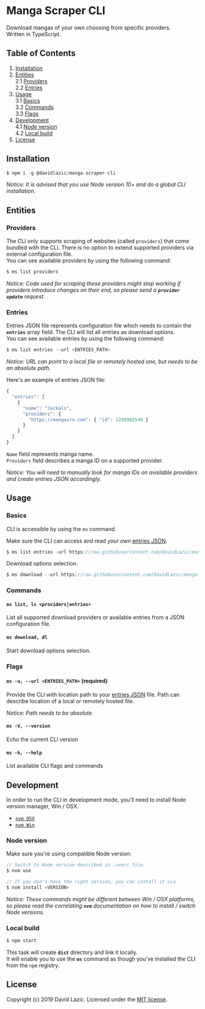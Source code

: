 # Manga Scraper CLI

Download mangas of your own choosing from specific providers.\
Written in TypeScript. 

## Table of Contents
1. [Installation](#installation)
2. [Entities](#entities)\
   2.1 [Providers](#entity_providers)\
   2.2 [Entries](#entity_entries)
3. [Usage](#usage)\
   3.1 [Basics](#usage_basics)\
   3.2 [Commands](#usage_commands)\
   3.3 [Flags](#usage_flags)
4. [Development](#dev)\
    4.1 [Node version](#dev_version)\
    4.2 [Local build](#dev_build)
5. [License](#license)

## Installation
<a name="installation"></a>

```js
$ npm i -g @davidlazic/manga-scraper-cli
```

*Notice: It is advised that you use Node version 10+ and do a global CLI installation.*

## Entities

### Providers
<a name="entity_providers"></a>

The CLI only supports scraping of websites (called `providers`) that come bundled with the CLI. There is no option to extend supported providers via external configuration file.\
You can see available providers by using the following command:
```js
$ ms list providers
```

*Notice: Code used for scraping these providers might stop working if providers introduce changes on their end, so please send a **`provider update`** request.*


### Entries
<a name="entity_entries"></a>

Entries JSON file represents configuration file which needs to contain the **`entries`** array field. The CLI will list all entries as download options.\
You can see available entries by using the following command:
```js
$ ms list entries --url <ENTRIES_PATH>
```
*Notice: URL can point to a local file or remotely hosted one, but needs to be an absolute path.*

Here's an example of entries JSON file:
```js
{
  "entries": [
    {
      "name": "Jackals",
      "providers": {
        "https://mangairo.com": { "id": 1288902540 }
      }
    }
  ]
}
```

`Name` field represents manga name.\
`Providers` field describes a manga ID on a supported provider.

*Notice: You will need to manually look for manga IDs on available providers and create entries JSON accordingly.*


## Usage
<a name="usage"></a>

### Basics
<a name="usage_basics"></a>
CLI is accessible by using the `ms` command.

Make sure the CLI can access and read *your own* [entries JSON](#entity_entries).

```js
$ ms list entries -url https://raw.githubusercontent.com/DavidLazic/manga-scraper-cli/master/db.example.json
```

Download options selection.
```js
$ ms download --url https://raw.githubusercontent.com/DavidLazic/manga-scraper-cli/master/db.example.json
```

### Commands
<a name="usage_commands"></a>

#### `ms list, ls <providers|entries>`

List all supported download providers or available entries from a JSON configuration file.

#### `ms download, dl`

Start download options selection.


### Flags
<a name="usage_flags"></a>

#### `ms -u, --url <ENTRIES_PATH>` (required)
Provide the CLI with location path to your [entries JSON](#entity_entries) file.
Path can describe location of a local or remotely hosted file.

*Notice: Path needs to be absolute.*

#### `ms -V, --version`
Echo the current CLI version

#### `ms -h, --help`
List available CLI flags and commands

## Development
<a name="dev"></a>

In order to run the CLI in development mode, you'll need to install Node version manager, Win / OSX.
- [`nvm OSX`](https://github.com/nvm-sh/nvm)
- [`nvm Win`](https://github.com/coreybutler/nvm-windows)

### Node version
<a name="dev_version"></a>

Make sure you're using compatible Node version:

```js
// Switch to Node version described in .nvmrc file
$ nvm use

// If you don't have the right version, you can install it via
$ nvm install <VERSION>
```

*Notice: These commands might be different between Win / OSX platforms,
so please read the correlating **`nvm`** documentation
on how to install / switch Node versions.* 


### Local build
<a name="dev_build"></a>

```js
$ npm start
```

This task will create **`dist`** directory and link it locally.\
It will enable you to use the **`ms`** command as though you've installed the CLI from the `npm` registry.


## License 
<a name="license"></a>

Copyright (c) 2019 David Lazic. Licensed under the [MIT license](https://github.com/DavidLazic/manga-scraper-cli/blob/master/LICENSE).